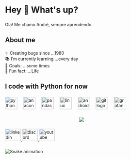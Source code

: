 <h1 align="left">Hey 👋 What's up?</h1>

###

<p align="left">Ola! Me chamo André, sempre aprendendo.</p>

###

<h2 align="left">About me</h2>

###

<p align="left">✨ Creating bugs since ...1980<br>📚 I'm currently learning ...every day<br>🎯 Goals: ...some times<br>🎲 Fun fact: ...Life</p>

###

<h2 align="left">I code with Python for now</h2>

###

<div align="left">
  <img src="https://cdn.jsdelivr.net/gh/devicons/devicon/icons/python/python-original.svg" height="40" alt="python logo"  />
  <img width="12" />
  <img src="https://cdn.jsdelivr.net/gh/devicons/devicon/icons/anaconda/anaconda-original.svg" height="40" alt="anaconda logo"  />
  <img width="12" />
  <img src="https://cdn.jsdelivr.net/gh/devicons/devicon/icons/pandas/pandas-original.svg" height="40" alt="pandas logo"  />
  <img width="12" />
  <img src="https://cdn.jsdelivr.net/gh/devicons/devicon/icons/linux/linux-original.svg" height="40" alt="linux logo"  />
  <img width="12" />
  <img src="https://cdn.jsdelivr.net/gh/devicons/devicon/icons/android/android-original.svg" height="40" alt="android logo"  />
  <img width="12" />
  <img src="https://cdn.jsdelivr.net/gh/devicons/devicon/icons/git/git-original.svg" height="40" alt="git logo"  />
  <img width="12" />
  <img src="https://cdn.jsdelivr.net/gh/devicons/devicon/icons/grafana/grafana-original.svg" height="40" alt="grafana logo"  />
</div>

###

<div align="center">
  <img src="https://profile-counter.glitch.me/Andrefreitasgua/count.svg?"  />
</div>

###

<div align="left">
  <a href="https://www.linkedin.com/in/andre-guarreschi-50926134/" target="_blank">
    <img src="https://raw.githubusercontent.com/maurodesouza/profile-readme-generator/master/src/assets/icons/social/linkedin/default.svg" width="52" height="40" alt="linkedin logo"  />
  </a>
  <a href="discordapp.com/users/andrefreitas" target="_blank">
    <img src="https://raw.githubusercontent.com/maurodesouza/profile-readme-generator/master/src/assets/icons/social/discord/default.svg" width="52" height="40" alt="discord logo"  />
  </a>
  <img src="https://raw.githubusercontent.com/maurodesouza/profile-readme-generator/master/src/assets/icons/social/youtube/default.svg" width="52" height="40" alt="youtube logo"  />
</div>

###

<img src="[https://raw.githubusercontent.com/Andrefreitasgua/Andrefreitasgua/output/snake.svg](https://raw.githubusercontent.com/andrefreitasgua/empowerpython/main/snake.svg)https://raw.githubusercontent.com/andrefreitasgua/empowerpython/main/snake.svg" alt="Snake animation" />

###
